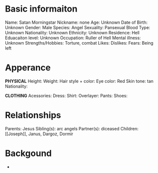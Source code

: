 # Basic informaiton
Name: Satan Morningstar
Nickname: none
Age: Unknown
Date of Birth:  Unknown
Gender: Male
Species: Angel
Sexuality: Pansexual
Blood Type: Unknown
Nationality: Unknown
Ethnicity: Unknown
Residence: Hell
Eduacaiton level: Unknown
Occupation: Ruller of Hell
Mental illness: Unknown
Strengths/Hobbies: Torture, combat
Likes: 
Dislikes: 
Fears: Being left
# Apperance
**PHYSICAL**
Height: 
Weight: 
Hair style + color: 
Eye color: Red
Skin tone: tan
Nationality: 

**CLOTHING**
Acessories:
Dress: 
Shirt: 
Overlayer: 
Pants: 
Shoes: 

# Relationships
Parents: Jesus
Sibling(s): arc angels
Partner(s): diceased
Children: [[Joseph]], Janus, Dargoz, Dormir

# Backgound
-  

